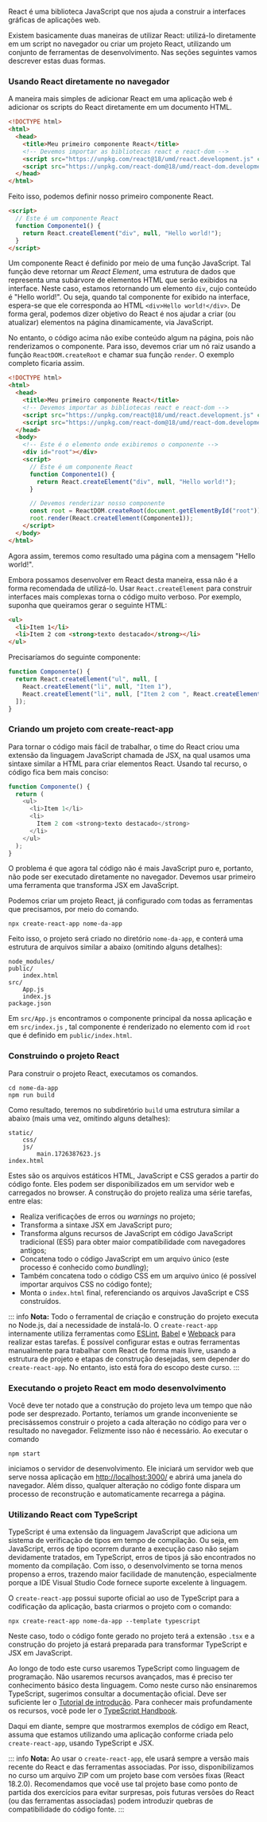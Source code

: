 React é uma biblioteca JavaScript que nos ajuda a construir a interfaces gráficas de aplicações web.

Existem basicamente duas maneiras de utilizar React: utilizá-lo diretamente em um script no navegador ou criar um projeto React, utilizando um conjunto de ferramentas de desenvolvimento.
Nas seções seguintes vamos descrever estas duas formas.

### Usando React diretamente no navegador

A maneira mais simples de adicionar React em uma aplicação web é adicionar os scripts do React diretamente em um documento HTML.

```html
<!DOCTYPE html>
<html>
  <head>
    <title>Meu primeiro componente React</title>
    <!-- Devemos importar as bibliotecas react e react-dom -->
    <script src="https://unpkg.com/react@18/umd/react.development.js" crossorigin></script>
    <script src="https://unpkg.com/react-dom@18/umd/react-dom.development.js" crossorigin></script>
  </head>
</html>
```

Feito isso, podemos definir nosso primeiro componente React.

```html
<script>
  // Este é um componente React
  function Componente1() {
    return React.createElement("div", null, "Hello world!");
  }
</script>
```

Um componente React é definido por meio de uma função JavaScript.
Tal função deve retornar um _React Element_, uma estrutura de dados que representa uma subárvore de elementos HTML que serão exibidos na interface.
Neste caso, estamos retornando um elemento `div`, cujo conteúdo é "Hello world!".
Ou seja, quando tal componente for exibido na interface, espera-se que ele corresponda ao HTML `<div>Hello world!</div>`.
De forma geral, podemos dizer objetivo do React é nos ajudar a criar (ou atualizar) elementos na página dinamicamente, via JavaScript.

No entanto, o código acima não exibe conteúdo algum na página, pois não renderizamos o componente.
Para isso, devemos criar um nó raiz usando a função `ReactDOM.createRoot` e chamar sua função `render`.
O exemplo completo ficaria assim.

```html
<!DOCTYPE html>
<html>
  <head>
    <title>Meu primeiro componente React</title>
    <!-- Devemos importar as bibliotecas react e react-dom -->
    <script src="https://unpkg.com/react@18/umd/react.development.js" crossorigin></script>
    <script src="https://unpkg.com/react-dom@18/umd/react-dom.development.js" crossorigin></script>
  </head>
  <body>
    <!-- Este é o elemento onde exibiremos o componente -->
    <div id="root"></div>
    <script>
      // Este é um componente React
      function Componente1() {
        return React.createElement("div", null, "Hello world!");
      }

      // Devemos renderizar nosso componente
      const root = ReactDOM.createRoot(document.getElementById("root"));
      root.render(React.createElement(Componente1));
    </script>
  </body>
</html>
```

Agora assim, teremos como resultado uma página com a mensagem "Hello world!".

Embora possamos desenvolver em React desta maneira, essa não é a forma recomendada de utilizá-lo.
Usar `React.createElement` para construir interfaces mais complexas torna o código muito verboso.
Por exemplo, suponha que queiramos gerar o seguinte HTML:

```html
<ul>
  <li>Item 1</li>
  <li>Item 2 com <strong>texto destacado</strong></li>
</ul>
```

Precisaríamos do seguinte componente:

```js
function Componente() {
  return React.createElement("ul", null, [
    React.createElement("li", null, "Item 1"),
    React.createElement("li", null, ["Item 2 com ", React.createElement("strong", null, "texto destacado")]),
  ]);
}
```

### Criando um projeto com create-react-app

Para tornar o código mais fácil de trabalhar, o time do React criou uma extensão da linguagem JavaScript chamada de JSX, na qual usamos uma sintaxe similar a HTML para criar elementos React.
Usando tal recurso, o código fica bem mais conciso:

```js
function Componente() {
  return (
    <ul>
      <li>Item 1</li>
      <li>
        Item 2 com <strong>texto destacado</strong>
      </li>
    </ul>
  );
}
```

O problema é que agora tal código não é mais JavaScript puro e, portanto, não pode ser executado diretamente no navegador.
Devemos usar primeiro uma ferramenta que transforma JSX em JavaScript.

Podemos criar um projeto React, já configurado com todas as ferramentas que precisamos, por meio do comando.

```
npx create-react-app nome-da-app
```

Feito isso, o projeto será criado no diretório `nome-da-app`, e conterá uma estrutura de arquivos similar a abaixo (omitindo alguns detalhes):

```
node_modules/
public/
    index.html
src/
    App.js
    index.js
package.json
```

Em `src/App.js` encontramos o componente principal da nossa aplicação e em `src/index.js` , tal componente é renderizado no elemento com id `root` que é definido em `public/index.html`.

### Construindo o projeto React

Para construir o projeto React, executamos os comandos.

```
cd nome-da-app
npm run build
```

Como resultado, teremos no subdiretório `build` uma estrutura similar a abaixo (mais uma vez, omitindo alguns detalhes):

```
static/
    css/
    js/
        main.1726387623.js
index.html
```

Estes são os arquivos estáticos HTML, JavaScript e CSS gerados a partir do código fonte.
Eles podem ser disponibilizados em um servidor web e carregados no browser.
A construção do projeto realiza uma série tarefas, entre elas:

- Realiza verificações de erros ou _warnings_ no projeto;
- Transforma a sintaxe JSX em JavaScript puro;
- Transforma alguns recursos de JavaScript em código JavaScript tradicional (ES5) para obter maior compatibilidade com navegadores antigos;
- Concatena todo o código JavaScript em um arquivo único (este processo é conhecido como _bundling_);
- Também concatena todo o código CSS em um arquivo único (é possível importar arquivos CSS no código fonte);
- Monta o `index.html` final, referenciando os arquivos JavaScript e CSS construídos.

::: info
**Nota:** Todo o ferramental de criação e construção do projeto executa no Node.js, daí a necessidade de instalá-lo.
O `create-react-app` internamente utiliza ferramentas como [ESLint](https://eslint.org/), [Babel](https://babeljs.io/) e [Webpack](https://webpack.js.org/) para realizar estas tarefas.
É possível configurar estas e outras ferramentas manualmente para trabalhar com React de forma mais livre, usando a estrutura de projeto e etapas de construção desejadas, sem depender do `create-react-app`.
No entanto, isto está fora do escopo deste curso.
:::

### Executando o projeto React em modo desenvolvimento

Você deve ter notado que a construção do projeto leva um tempo que não pode ser desprezado.
Portanto, teríamos um grande inconveniente se precisássemos construir o projeto a cada alteração no código para ver o resultado no navegador.
Felizmente isso não é necessário.
Ao executar o comando

```
npm start
```

iniciamos o servidor de desenvolvimento. Ele iniciará um servidor web que serve nossa aplicação em <http://localhost:3000/> e abrirá uma janela do navegador.
Além disso, qualquer alteração no código fonte dispara um processo de reconstrução e automaticamente recarrega a página.

### Utilizando React com TypeScript

TypeScript é uma extensão da linguagem JavaScript que adiciona um sistema de verificação de tipos em tempo de compilação.
Ou seja, em JavaScript, erros de tipo ocorrem durante a execução caso não sejam devidamente tratados, em TypeScript, erros de tipos já são encontrados no momento da compilação.
Com isso, o desenvolvimento se torna menos propenso a erros, trazendo maior facilidade de manutenção, especialmente porque a IDE Visual Studio Code fornece suporte excelente à linguagem.

O `create-react-app` possui suporte oficial ao uso de TypeScript para a codificação da aplicação, basta criarmos o projeto com o comando:

```
npx create-react-app nome-da-app --template typescript
```

Neste caso, todo o código fonte gerado no projeto terá a extensão `.tsx` e a construção do projeto já estará preparada para transformar TypeScript e JSX em JavaScript.

Ao longo de todo este curso usaremos TypeScript como linguagem de programação.
Não usaremos recursos avançados, mas é preciso ter conhecimento básico desta linguagem.
Como neste curso não ensinaremos TypeScript, sugerimos consultar a documentação oficial.
Deve ser suficiente ler o [Tutorial de introdução](https://www.typescriptlang.org/docs/handbook/typescript-in-5-minutes.html).
Para conhecer mais profundamente os recursos, você pode ler o [TypeScript Handbook](https://www.typescriptlang.org/docs/handbook/intro.html).

Daqui em diante, sempre que mostrarmos exemplos de código em React, assuma que estamos utilizando uma aplicação conforme criada pelo `create-react-app`, usando TypeScript e JSX.

::: info
**Nota:** Ao usar o `create-react-app`, ele usará sempre a versão mais recente do React e das ferramentas associadas.
Por isso, disponibilizamos no curso um arquivo ZIP com um projeto base com versões fixas (React 18.2.0).
Recomendamos que você use tal projeto base como ponto de partida dos exercícios para evitar surpresas, pois futuras versões do React (ou das ferramentas associadas) podem introduzir quebras de compatibilidade do código fonte.
:::
